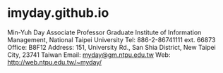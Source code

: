 # imyday.github.io
Min-Yuh Day
Associate Professor
Graduate Institute of Information Management, National Taipei University
Tel: 886-2-86741111 ext. 66873
Office: B8F12
Address: 151, University Rd., San Shia District, New Taipei City, 23741 Taiwan
Email: myday@gm.ntpu.edu.tw
Web: http://web.ntpu.edu.tw/~myday/
